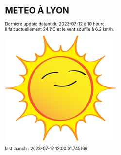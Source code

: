 # METEO À LYON

Dernière update datant du 2023-07-12 à 10 heure.  
Il fait actuellement 24.1°C et le vent souffle à 6.2 km/h.      

![](./.github/sun.png)

last launch : 2023-07-12 12:00:01.745166

